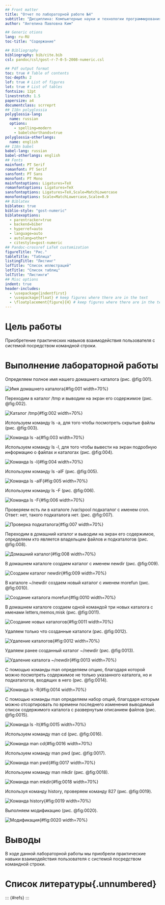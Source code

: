 ```yaml
---
## Front matter
title: "Отчет по лабораторной работе №4"
subtitle: "Дисциплина: Компьютерные науки и технологии программирования"
author: "Ангелина Павловна Ким"

## Generic otions
lang: ru-RU
toc-title: "Содержание"

## Bibliography
bibliography: bib/cite.bib
csl: pandoc/csl/gost-r-7-0-5-2008-numeric.csl

## Pdf output format
toc: true # Table of contents
toc-depth: 2
lof: true # List of figures
lot: true # List of tables
fontsize: 12pt
linestretch: 1.5
papersize: a4
documentclass: scrreprt
## I18n polyglossia
polyglossia-lang:
  name: russian
  options:
	- spelling=modern
	- babelshorthands=true
polyglossia-otherlangs:
  name: english
## I18n babel
babel-lang: russian
babel-otherlangs: english
## Fonts
mainfont: PT Serif
romanfont: PT Serif
sansfont: PT Sans
monofont: PT Mono
mainfontoptions: Ligatures=TeX
romanfontoptions: Ligatures=TeX
sansfontoptions: Ligatures=TeX,Scale=MatchLowercase
monofontoptions: Scale=MatchLowercase,Scale=0.9
## Biblatex
biblatex: true
biblio-style: "gost-numeric"
biblatexoptions:
  - parentracker=true
  - backend=biber
  - hyperref=auto
  - language=auto
  - autolang=other*
  - citestyle=gost-numeric
## Pandoc-crossref LaTeX customization
figureTitle: "Рис."
tableTitle: "Таблица"
listingTitle: "Листинг"
lofTitle: "Список иллюстраций"
lotTitle: "Список таблиц"
lolTitle: "Листинги"
## Misc options
indent: true
header-includes:
  - \usepackage{indentfirst}
  - \usepackage{float} # keep figures where there are in the text
  - \floatplacement{figure}{H} # keep figures where there are in the text
---
```


# Цель работы

Приобретение практических навыков взаимодействия пользователя с системой посредством командной строки.


# Выполнение лабораторной работы

Определяем полное имя нашего домашнего каталога (рис. @fig:001).

![Имя домашнего каталога](image/1.jpg){#fig:001 width=70%}

Переходим в каталог /tmp и выводим на экран его содержимое (рис. @fig:002).

![Каталог /tmp](image/2.jpg){#fig:002 width=70%}

Используем команду ls -a, для того чтобы посмотреть скрытые файлы (рис. @fig:003).

![Команда ls -a](image/3.jpg){#fig:003 width=70%}

Используем команду ls -l, для того чтобы вывести на экран подробную информацию о файлах и каталогах (рис. @fig:004).

![Команда ls -l](image/4.jpg){#fig:004 width=70%}

Используем команду ls -alF (рис. @fig:005).

![Команда ls -alF](image/5.jpg){#fig:005 width=70%}

Используем команду ls -F (рис. @fig:006).

![Команда ls -F](image/6.jpg){#fig:006 width=70%}

Проверяем есть ли в каталоге /var/spool подкаталог с именем cron. Ответ: нет, такого подкаталога нет. (рис. @fig:007).

![Проверка подкаталога](image/7.jpg){#fig:007 width=70%}

Переходим в домашний каталог и выводим на экран его содержимое, определяем кто является владельцем файлов и подкаталогов (рис. @fig:008).

![Домашний каталог ](image/8.jpg){#fig:008 width=70%}

В домашнем каталоге создаем каталог с именем newdir (рис. @fig:009).

![Создаем каталог newdir](image/9.jpg){#fig:009 width=70%}

В каталоге ~/newdir создаем новый каталог с именем morefun (рис. @fig:0010).

![Создание каталога morefun](image/10.jpg){#fig:0010 width=70%}

В домашнем каталоге создаем одной командой три новых каталога с именами letters,memos,misk (рис. @fig:0011).

![Создание новых каталогов](image/11.jpg){#fig:0011 width=70%}

Удаляем только что созданные каталоги (рис. @fig:0012).

![Удаление каталогов](image/12.jpg){#fig:0012 width=70%}

Удаляем ранее созданный каталог ~/newdir  (рис. @fig:0013).

![Удаление каталога ~/newdir](image/13.jpg){#fig:0013 width=70%}

С помощью команды man  определяем опцию, благодаря которой можно посмотреть содержимое не только указанного каталога, но и подкаталогов, входящих в него (рис. @fig:0014).

![Команда ls -R](image/14.jpg){#fig:0014 width=70%}

С помощью команды man определяем набор опций, благодаря которым можно отсортировать по времени последнего изменения выводимый список содержимого каталога с развернутым описанием файлов (рис. @fig:0015).

![Команда ls -lt](image/15.jpg){#fig:0015 width=70%}

Используем команду man cd (рис. @fig:0016).

![Команда man cd](image/16.jpg){#fig:0016 width=70%}

Используем команду man pwd (рис. @fig:0017).

![Команда man pwd](image/17.jpg){#fig:0017 width=70%}

Используем команду man mkdir (рис. @fig:0018).

![Команда man mkdir](image/18.jpg){#fig:0018 width=70%}

Используя команду history, проверяем команду 827 (рис. @fig:0019).

![Команда history](image/19.jpg){#fig:0019 width=70%}

Выполняем модификацию (рис. @fig:0020).

![Модификация](image/20.jpg){#fig:0020 width=70%}


# Выводы

В ходе данной лабораторной работы мы приобрели практические навыки взаимодействия пользователя с системой посредством командной строки.

# Список литературы{.unnumbered}

::: {#refs}
:::
